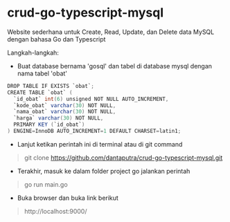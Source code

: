 # crud-go-typescript-mysql

Website sederhana untuk Create, Read, Update, dan Delete data MySQL dengan bahasa Go dan Typescript

Langkah-langkah:
- Buat database bernama 'gosql' dan tabel di database mysql dengan nama tabel 'obat'

```java
DROP TABLE IF EXISTS `obat`;
CREATE TABLE `obat` (
  `id_obat` int(6) unsigned NOT NULL AUTO_INCREMENT,
  `kode_obat` varchar(30) NOT NULL,
  `nama_obat` varchar(30) NOT NULL,
  `harga` varchar(30) NOT NULL,
  PRIMARY KEY (`id_obat`)
) ENGINE=InnoDB AUTO_INCREMENT=1 DEFAULT CHARSET=latin1;
```

- Lanjut ketikan perintah ini di terminal atau di git command
> git clone https://github.com/dantaputra/crud-go-typescript-mysql.git
- Terakhir, masuk ke dalam folder project go jalankan perintah
> go run main.go
- Buka browser dan buka link berikut
> http://localhost:9000/
